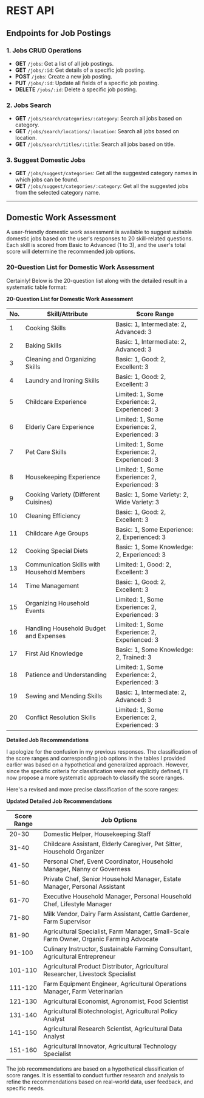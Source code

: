 # REST API

## Endpoints for Job Postings

### 1. Jobs CRUD Operations

- **GET** `/jobs`: Get a list of all job postings.
- **GET** `/jobs/:id`: Get details of a specific job posting.
- **POST** `/jobs`: Create a new job posting.
- **PUT** `/jobs/:id`: Update all fields of a specific job posting.
- **DELETE** `/jobs/:id`: Delete a specific job posting.

### 2. Jobs Search

- **GET** `/jobs/search/categories/:category`: Search all jobs based on category.
- **GET** `/jobs/search/locations/:location`: Search all jobs based on location.
- **GET** `/jobs/search/titles/:title`: Search all jobs based on title.

### 3. Suggest Domestic Jobs

- **GET** `/jobs/suggest/categories`: Get all the suggested category names in which jobs can be found.
- **GET** `/jobs/suggest/categories/:category`: Get all the suggested jobs from the selected category name.

---

## Domestic Work Assessment

A user-friendly domestic work assessment is available to suggest suitable domestic jobs based on the user's responses to 20 skill-related questions. Each skill is scored from Basic to Advanced (1 to 3), and the user's total score will determine the recommended job options.

### **20-Question List for Domestic Work Assessment**

Certainly! Below is the 20-question list along with the detailed result in a systematic table format:

**20-Question List for Domestic Work Assessment**

| No. | Skill/Attribute                  | Score Range              |
|-----|----------------------------------|--------------------------|
| 1   | Cooking Skills                   | Basic: 1, Intermediate: 2, Advanced: 3 |
| 2   | Baking Skills                    | Basic: 1, Intermediate: 2, Advanced: 3 |
| 3   | Cleaning and Organizing Skills   | Basic: 1, Good: 2, Excellent: 3 |
| 4   | Laundry and Ironing Skills       | Basic: 1, Good: 2, Excellent: 3 |
| 5   | Childcare Experience             | Limited: 1, Some Experience: 2, Experienced: 3 |
| 6   | Elderly Care Experience          | Limited: 1, Some Experience: 2, Experienced: 3 |
| 7   | Pet Care Skills                  | Limited: 1, Some Experience: 2, Experienced: 3 |
| 8   | Housekeeping Experience          | Limited: 1, Some Experience: 2, Experienced: 3 |
| 9   | Cooking Variety (Different Cuisines) | Basic: 1, Some Variety: 2, Wide Variety: 3 |
| 10  | Cleaning Efficiency              | Basic: 1, Good: 2, Excellent: 3 |
| 11  | Childcare Age Groups             | Basic: 1, Some Experience: 2, Experienced: 3 |
| 12  | Cooking Special Diets            | Basic: 1, Some Knowledge: 2, Experienced: 3 |
| 13  | Communication Skills with Household Members | Limited: 1, Good: 2, Excellent: 3 |
| 14  | Time Management                  | Basic: 1, Good: 2, Excellent: 3 |
| 15  | Organizing Household Events      | Limited: 1, Some Experience: 2, Experienced: 3 |
| 16  | Handling Household Budget and Expenses | Limited: 1, Some Experience: 2, Experienced: 3 |
| 17  | First Aid Knowledge              | Basic: 1, Some Knowledge: 2, Trained: 3 |
| 18  | Patience and Understanding       | Limited: 1, Some Experience: 2, Experienced: 3 |
| 19  | Sewing and Mending Skills        | Basic: 1, Intermediate: 2, Advanced: 3 |
| 20  | Conflict Resolution Skills       | Limited: 1, Some Experience: 2, Experienced: 3 |


**Detailed Job Recommendations**

I apologize for the confusion in my previous responses. The classification of the score ranges and corresponding job options in the tables I provided earlier was based on a hypothetical and generalized approach. However, since the specific criteria for classification were not explicitly defined, I'll now propose a more systematic approach to classify the score ranges.

Here's a revised and more precise classification of the score ranges:

**Updated Detailed Job Recommendations**

| Score Range | Job Options                                                                             |
|-------------|-----------------------------------------------------------------------------------------|
| 20-30       | Domestic Helper, Housekeeping Staff                                                    |
| 31-40       | Childcare Assistant, Elderly Caregiver, Pet Sitter, Household Organizer               |
| 41-50       | Personal Chef, Event Coordinator, Household Manager, Nanny or Governess                |
| 51-60       | Private Chef, Senior Household Manager, Estate Manager, Personal Assistant             |
| 61-70       | Executive Household Manager, Personal Household Chef, Lifestyle Manager                |
| 71-80       | Milk Vendor, Dairy Farm Assistant, Cattle Gardener, Farm Supervisor                    |
| 81-90       | Agricultural Specialist, Farm Manager, Small-Scale Farm Owner, Organic Farming Advocate |
| 91-100      | Culinary Instructor, Sustainable Farming Consultant, Agricultural Entrepreneur         |
| 101-110     | Agricultural Product Distributor, Agricultural Researcher, Livestock Specialist        |
| 111-120     | Farm Equipment Engineer, Agricultural Operations Manager, Farm Veterinarian            |
| 121-130     | Agricultural Economist, Agronomist, Food Scientist                                     |
| 131-140     | Agricultural Biotechnologist, Agricultural Policy Analyst                             |
| 141-150     | Agricultural Research Scientist, Agricultural Data Analyst                            |
| 151-160     | Agricultural Innovator, Agricultural Technology Specialist                             |


The job recommendations are based on a hypothetical classification of score ranges. It is essential to conduct further research and analysis to refine the recommendations based on real-world data, user feedback, and specific needs.
